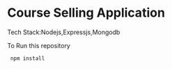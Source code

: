 # Course Selling Application 

Tech Stack:Nodejs,Expressjs,Mongodb

To Run this repository

     npm install 
